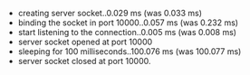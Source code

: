  * creating server socket..0.029 ms (was 0.033 ms)
 * binding the socket in port 10000..0.057 ms (was 0.232 ms)
 * start listening to the connection..0.005 ms (was 0.008 ms)
 * server socket opened at port 10000
 * sleeping for 100 milliseconds..100.076 ms (was 100.077 ms)
 * server socket closed at port 10000.
